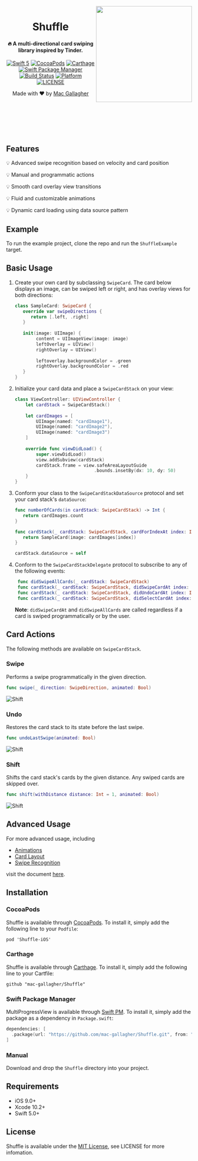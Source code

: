 <img src="https://raw.githubusercontent.com/mac-gallagher/Shuffle/master/Images/swipe_example.gif" width="260" align="right">

<H1 align="center"> Shuffle
</H1>

<H4 align="center">
🔥 A multi-directional card swiping library inspired by Tinder.
</H4>

<p align="center">
<a href="https://developer.apple.com/swift"><img alt="Swift 5" src="https://img.shields.io/badge/language-Swift_5-orange.svg"/></a>
<a href="https://cocoapods.org/pods/MultiProgressView"><img alt="CocoaPods" src="https://img.shields.io/cocoapods/v/Shuffle-iOS.svg"/></a>
<a href="https://github.com/Carthage/Carthage"><img alt="Carthage" src="https://img.shields.io/badge/carthage-compatible-4BC51D.svg?style=flat)"/></a>
<a href="https://swift.org/package-manager"><img alt="Swift Package Manager" src="https://img.shields.io/badge/swift pm-compatible-yellow.svg"/></a>
</br>
<a href="https://travis-ci.org/mac-gallagher/Shuffle"><img alt="Build Status" src="https://travis-ci.org/mac-gallagher/Shuffle.svg?branch=master"/></a>
<a href="https://cocoapods.org/pods/Shuffle"><img alt="Platform" src="https://img.shields.io/cocoapods/p/Shuffle-iOS.svg"/></a>
<!--<a href="https://codecov.io/gh/mac-gallagher/Shuffle"><img alt="Code Coverage" src="https://codecov.io/gh/mac-gallagher/Shuffle/branch/master/graph/badge.svg"></a>-->
<a href="https://github.com/mac-gallagher/Shuffle/blob/master/LICENSE"><img alt="LICENSE" src="https://img.shields.io/cocoapods/l/Shuffle"></a>
</p>

<p align="center">
Made with ❤️ by <a href="https://github.com/mac-gallagher">Mac Gallagher</a>
</p>

</br>
</br>
</br>
</br>
</br>

## Features

💡 Advanced swipe recognition based on velocity and card position
 
💡 Manual and programmatic actions

💡 Smooth card overlay view transitions

💡 Fluid and customizable animations

💡 Dynamic card loading using data source pattern

## Example

To run the example project, clone the repo and run the `ShuffleExample` target.

## Basic Usage

1. Create your own card by subclassing `SwipeCard`. The card below displays an image, can be swiped left or right, and has overlay views for both directions:

    ```swift
    class SampleCard: SwipeCard {
       override var swipeDirections {
          return [.left, .right]
       }
       
       init(image: UIImage) {
            content = UIImageView(image: image)
            leftOverlay = UIView()
            rightOverlay = UIView()
            
            leftoverlay.backgroundColor = .green
            rightOverlay.backgroundColor = .red
       }
    }
    ```

2. Initialize your card data and place a `SwipeCardStack` on your view:

    ```swift
    class ViewController: UIViewController {
        let cardStack = SwipeCardStack()
        
        let cardImages = [
            UIImage(named: "cardImage1"),
            UIImage(named: "cardImage2"),
            UIImage(named: "cardImage3")
        ]
        
        override func viewDidLoad() {
            super.viewDidLoad()
            view.addSubview(cardStack)
            cardStack.frame = view.safeAreaLayoutGuide
                                  .bounds.insetBy(dx: 10, dy: 50)
        }
    }
    ```
3. Conform your class to the `SwipeCardStackDataSource` protocol and set your card stack's `dataSource`:
    
    ```swift
    func numberOfCards(in cardStack: SwipeCardStack) -> Int {
       return cardImages.count
    }
    
    func cardStack(_ cardStack: SwipeCardStack, cardForIndexAt index: Int) -> SwipeCard {
       return SampleCard(image: cardImages[index])
    }
    ```
    ```swift
    cardStack.dataSource = self
    ```
3. Conform to the `SwipeCardStackDelegate` protocol to subscribe to any of the following events:

   ```swift
    func didSwipeAllCards(_ cardStack: SwipeCardStack)
    func cardStack(_ cardStack: SwipeCardStack, didSwipeCardAt index: Int, with direction: SwipeDirection)
    func cardStack(_ cardStack: SwipeCardStack, didUndoCardAt index: Int, from direction: SwipeDirection)
    func cardStack(_ cardStack: SwipeCardStack, didSelectCardAt index: Int)

   ```
   
   **Note**:  `didSwipeCardAt` and `didSwipeAllCards`  are called regardless if a card is swiped programmatically or by the user.

## Card Actions
The following methods are available on `SwipeCardStack`.

### Swipe
Performs a swipe programmatically in the given direction.

```swift
func swipe(_ direction: SwipeDirection, animated: Bool)
```

![Shift](https://raw.githubusercontent.com/mac-gallagher/Shuffle/master/Images/swipe.gif)

### Undo
Restores the card stack to its state before the last swipe.

```swift
func undoLastSwipe(animated: Bool)
```

![Shift](https://raw.githubusercontent.com/mac-gallagher/Shuffle/master/Images/undo.gif)

### Shift
Shifts the card stack's cards by the given distance. Any swiped cards are skipped over.

```swift
func shift(withDistance distance: Int = 1, animated: Bool)
```

![Shift](https://raw.githubusercontent.com/mac-gallagher/Shuffle/master/Images/shift.gif)

## Advanced Usage
For more advanced usage, including

* [Animations](Documentation/AdvancedUsage.md#animations)
* [Card Layout](Documentation/AdvancedUsage.md#card-layout)
* [Swipe Recognition](Documentation/AdvancedUsage.md#swipe-recognition)

visit the document [here](Documentation/AdvancedUsage.md).

## Installation

### CocoaPods
Shuffle is available through [CocoaPods](<https://cocoapods.org/>). To install it, simply add the following line to your `Podfile`:

	pod 'Shuffle-iOS'

### Carthage

Shuffle is available through [Carthage](<https://github.com/Carthage/Carthage>). To install it, simply add the following line to your Cartfile:

	github "mac-gallagher/Shuffle"

### Swift Package Manager
MultiProgressView is available through [Swift PM](<https://swift.org/package-manager/>). To install it, simply add the package as a dependency in `Package.swift`:

```swift
dependencies: [
  .package(url: "https://github.com/mac-gallagher/Shuffle.git", from: "0.1.0"),
]
```

### Manual
Download and drop the `Shuffle` directory into your project.

## Requirements
* iOS 9.0+
* Xcode 10.2+
* Swift 5.0+

## License
Shuffle is available under the [MIT License](LICENSE), see LICENSE for more infomation.
